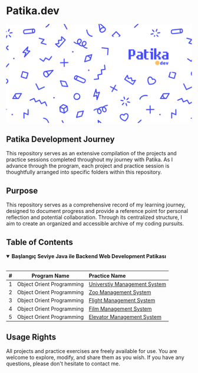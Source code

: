 # Patika.dev 
![Patika](./readmeAssets/background.png)
## Patika Development Journey
This repository serves as an extensive compilation of the projects and practice sessions completed throughout my journey with Patika. As I advance through the program, each project and practice session is thoughtfully arranged into specific folders within this repository.

## Purpose
This repository serves as a comprehensive record of my learning journey, designed to document progress and provide a reference point for personal reflection and potential collaboration. Through its centralized structure, I aim to create an organized and accessible archive of my coding pursuits.

## Table of Contents
 <details open>
<summary><strong>Başlangıç Seviye Java ile Backend Web Development Patikası</strong></summary>
<br>

|#    |       Program Name       | Practice Name|
|:---:|---                       |:----         |
|    1| Object Orient Programming|[Universtiy Management System](https://github.com/semih-turan/Patika/tree/main/BaslangicSeviyeJavaBackendWebDevelopment/ObjectOrientProgramming/UniversityManagementSystem)|
|    2| Object Orient Programming|[Zoo Management System](https://github.com/semih-turan/Patika/tree/main/BaslangicSeviyeJavaBackendWebDevelopment/ObjectOrientProgramming/ZooManagementSystem)|
|    3| Object Orient Programming|[Flight Management System](https://github.com/semih-turan/Patika/tree/main/BaslangicSeviyeJavaBackendWebDevelopment/ObjectOrientProgramming/FlightManagementSystem)|
|    4| Object Orient Programming|[Film Management System](https://github.com/semih-turan/Patika/tree/main/BaslangicSeviyeJavaBackendWebDevelopment/ObjectOrientProgramming/FilmManagementSystem)|
|    5| Object Orient Programming|[Elevator Management System](https://github.com/semih-turan/Patika/tree/main/BaslangicSeviyeJavaBackendWebDevelopment/ObjectOrientProgramming/ElevatorManagementSystem)|

</details>

## Usage Rights
All projects and practice exercises are freely available for use. You are welcome to explore, modify, and share them as you wish. If you have any questions, please don't hesitate to contact me.